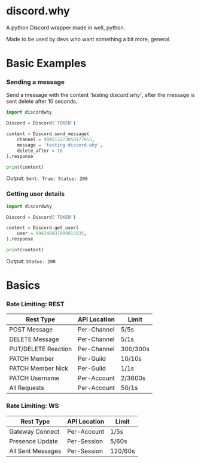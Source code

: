 # discord.why
A python Discord wrapper made in well, python.

Made to be used by devs who want something a bit more, general.

# Basic Examples
### Sending a message

Send a message with the content *'testing discord.why'*, after the message is sent delete after 10 seconds.

```python
import discordwhy

Discord = Discord('TOKEN')

content = Discord.send_message(
    channel = 904513273058177055,
    message = 'testing discord.why',
    delete_after = 10
).response

print(content)
```

Output: `Sent: True; Status: 200`

### Getting user details
```python
import discordwhy

Discord = Discord('TOKEN')

content = Discord.get_user(
    user = 894348837009915935,
).response

print(content)
```

Output: `Status: 200`

# Basics

### Rate Limiting: REST

| Rest Type     | API Location  | Limit         |
| ------------- | ------------- | ------------- |
| POST Message  | Per-Channel  | 5/5s              |
| DELETE Message| Per-Channel  | 5/1s           |
| PUT/DELETE Reaction  | Per-Channel  | 300/300s              |
| PATCH Member | Per-Guild  |  10/10s             |
| PATCH Member Nick | Per-Guild  |  1/1s             |
| PATCH Username | Per-Account  | 2/3600s
| All Requests  | Per-Account  |  50/1s             |


### Rate Limiting: WS

| Rest Type     | API Location  | Limit         |
| ------------- | ------------- | ------------- |
|     Gateway Connect |   Per-Account    | 1/5s
|     Presence Update |   Per-Session  | 5/60s
|   All Sent Messages | Per-Session   | 120/60s
